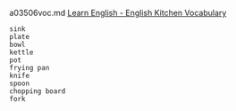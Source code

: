 a03506voc.md 
[Learn English - English Kitchen Vocabulary](https://www.youtube.com/watch?v=TdHeNltTZsU)  



```
sink
plate
bowl
kettle
pot
frying pan
knife
spoon
chopping board
fork



```

